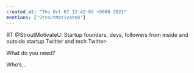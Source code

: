 ```yaml
---
created_at: "Thu Oct 07 12:42:05 +0000 2021"
mentions: ['StroutMotivateU']
---
```


RT @StroutMotivateU: Startup founders, devs, followers from inside and outside startup Twitter and tech Twitter- 

What do you need?

Who’s…
